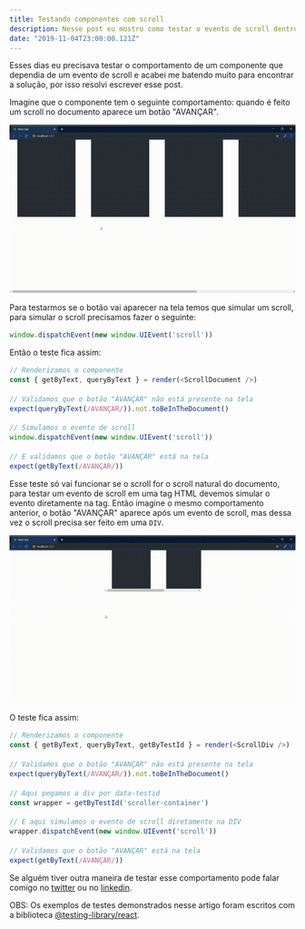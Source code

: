 ```yaml
---
title: Testando componentes com scroll
description: Nesse post eu mostro como testar o evento de scroll dentro de um componente
date: "2019-11-04T23:00:00.121Z"
---
```


Esses dias eu precisava testar o comportamento de um componente que dependia de um evento de scroll e acabei me batendo muito para encontrar a solução, por isso resolvi escrever esse post.

Imagine que o componente tem o seguinte comportamento: quando é feito um scroll no documento aparece um botão "AVANÇAR".

![GIF 01](./gifs/scroll-document.gif)

Para testarmos se o botão vai aparecer na tela temos que simular um scroll, para simular o scroll precisamos fazer o seguinte:

```js
window.dispatchEvent(new window.UIEvent('scroll'))
```

Então o teste fica assim:

```js
// Renderizamos o componente
const { getByText, queryByText } = render(<ScrollDocument />)

// Validamos que o botão "AVANÇAR" não está presente na tela
expect(queryByText(/AVANÇAR/)).not.toBeInTheDocument()

// Simulamos o evento de scroll
window.dispatchEvent(new window.UIEvent('scroll'))

// E validamos que o botão "AVANÇAR" está na tela 
expect(getByText(/AVANÇAR/))
```

Esse teste só vai funcionar se o scroll for o scroll natural do documento, para testar um evento de scroll em uma tag HTML devemos simular o evento diretamente na tag. Então imagine o mesmo comportamento anterior, o botão "AVANÇAR" aparece após um evento de scroll, mas dessa vez o scroll precisa ser feito em uma `DIV`.

![GIF 01](./gifs/scroll-div.gif)

O teste fica assim:

```js
// Renderizamos o componente
const { getByText, queryByText, getByTestId } = render(<ScrollDiv />)

// Validamos que o botão "AVANÇAR" não está presente na tela
expect(queryByText(/AVANÇAR/)).not.toBeInTheDocument()

// Aqui pegamos a div por data-testid
const wrapper = getByTestId('scroller-container')

// E aqui simulamos o evento de scroll diretamente na DIV
wrapper.dispatchEvent(new window.UIEvent('scroll'))

// Validamos que o botão "AVANÇAR" está na tela 
expect(getByText(/AVANÇAR/))
```

Se alguém tiver outra maneira de testar esse comportamento pode falar comigo no [twitter](https://twitter.com/eveleww) ou no [linkedin](https://www.linkedin.com/in/evellyn-lima-88638379/).

OBS: Os exemplos de testes demonstrados nesse artigo foram escritos com a biblioteca [@testing-library/react](https://github.com/testing-library/react-testing-library).